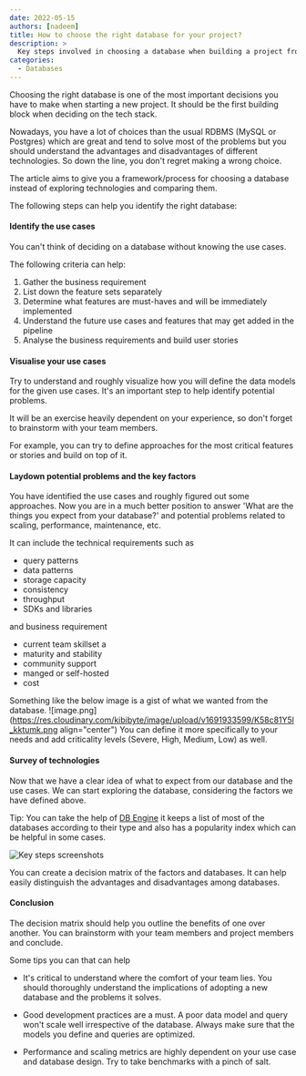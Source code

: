 ```yaml
---
date: 2022-05-15
authors: [nadeem]
title: How to choose the right database for your project?
description: >
  Key steps involved in choosing a database when building a project from scratch
categories:
  - Databases
---
```


Choosing the right database is one of the most important decisions you have to make when starting a new project. It should be the first building block when deciding on the tech stack.

Nowadays, you have a lot of choices than the usual RDBMS (MySQL or Postgres) which are great and tend to solve most of the problems but you should understand the advantages and disadvantages of different technologies. So down the line, you don't regret making a wrong choice.

The article aims to give you a framework/process for choosing a database instead of exploring technologies and comparing them.

The following steps can help you identify the right database:

#### Identify the use cases

You can't think of deciding on a database without knowing the use cases.

The following criteria can help:

1. Gather the business requirement
2. List down the feature sets separately
3. Determine what features are must-haves and will be immediately implemented
4. Understand the future use cases and features that may get added in the pipeline
5. Analyse the business requirements and build user stories

#### Visualise your use cases

Try to understand and roughly visualize how you will define the data models for the given use cases. It's an important step to help identify potential problems.

It will be an exercise heavily dependent on your experience, so don't forget to brainstorm with your team members.

For example, you can try to define approaches for the most critical features or stories and build on top of it.

#### Laydown potential problems and the key factors

You have identified the use cases and roughly figured out some approaches. Now you are in a much better position to answer 'What are the things you expect from your database?' and potential problems related to scaling, performance, maintenance, etc.

It can include the technical requirements such as

- query patterns
- data patterns
- storage capacity
- consistency
- throughput
- SDKs and libraries

and business requirement

- current team skillset a
- maturity and stability
- community support
- manged or self-hosted
- cost

Something like the below image is a gist of what we wanted from the database.
![image.png](https://res.cloudinary.com/kibibyte/image/upload/v1691933599/K58c81Y5l_kktumk.png align="center")
You can define it more specifically to your needs and add criticality levels (Severe, High, Medium, Low) as well.

#### Survey of technologies

Now that we have a clear idea of what to expect from our database and the use cases. We can start exploring the database, considering the factors we have defined above.

Tip: You can take the help of [DB Engine](https://db-engines.com/en/ranking) it keeps a list of most of the databases according to their type and also has a popularity index which can be helpful in some cases.

![Key steps screenshots](https://res.cloudinary.com/kibibyte/image/upload/v1691933599/K58c81Y5l_kktumk.png)

You can create a decision matrix of the factors and databases. It can help easily distinguish the advantages and disadvantages among databases.

#### Conclusion

The decision matrix should help you outline the benefits of one over another. You can brainstorm with your team members and project members and conclude.

Some tips you can that can help

- It's critical to understand where the comfort of your team lies. You should thoroughly understand the implications of adopting a new database and the problems it solves.

- Good development practices are a must. A poor data model and query won't scale well irrespective of the database. Always make sure that the models you define and queries are optimized.

- Performance and scaling metrics are highly dependent on your use case and database design. Try to take benchmarks with a pinch of salt.
